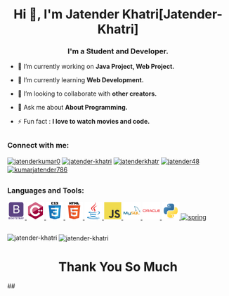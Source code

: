 <h1 align="center">Hi 👋, I'm Jatender Khatri[Jatender-Khatri]</h1>
<h3 align="center">I'm a Student and Developer.</h3>

- 🔭 I’m currently working on **Java Project, Web Project.**

- 🌱 I’m currently learning **Web Development.**

- 👯 I’m looking to collaborate with **other creators.**

- 💬 Ask me about **About Programming.**

- ⚡ Fun fact : **I love to watch movies and code.**
##
<h3 align="left">Connect with me:</h3>
<p align="left">
<a href="https://twitter.com/jatenderkumar0" target="blank"><img align="center" src="https://raw.githubusercontent.com/rahuldkjain/github-profile-readme-generator/master/src/images/icons/Social/twitter.svg" alt="jatenderkumar0" height="30" width="40" /></a>
<a href="https://linkedin.com/in/jatender-khatri" target="blank"><img align="center" src="https://raw.githubusercontent.com/rahuldkjain/github-profile-readme-generator/master/src/images/icons/Social/linked-in-alt.svg" alt="jatender-khatri" height="30" width="40" /></a>
<a href="https://fb.com/jatenderkhatr" target="blank"><img align="center" src="https://raw.githubusercontent.com/rahuldkjain/github-profile-readme-generator/master/src/images/icons/Social/facebook.svg" alt="jatenderkhatr" height="30" width="40" /></a>
<a href="https://instagram.com/jatender48" target="blank"><img align="center" src="https://raw.githubusercontent.com/rahuldkjain/github-profile-readme-generator/master/src/images/icons/Social/instagram.svg" alt="jatender48" height="30" width="40" /></a>
<a href="https://www.hackerrank.com/kumarjatender786" target="blank"><img align="center" src="https://raw.githubusercontent.com/rahuldkjain/github-profile-readme-generator/master/src/images/icons/Social/hackerrank.svg" alt="kumarjatender786" height="30" width="40" /></a>
</p>

##

<h3 align="left">Languages and Tools:</h3>
<p align="left"> <a href="https://getbootstrap.com" target="_blank"> <img src="https://raw.githubusercontent.com/devicons/devicon/master/icons/bootstrap/bootstrap-plain-wordmark.svg" alt="bootstrap" width="40" height="40"/> </a> <a href="https://www.w3schools.com/cpp/" target="_blank"> <img src="https://raw.githubusercontent.com/devicons/devicon/master/icons/cplusplus/cplusplus-original.svg" alt="cplusplus" width="40" height="40"/> </a> <a href="https://www.w3schools.com/css/" target="_blank"> <img src="https://raw.githubusercontent.com/devicons/devicon/master/icons/css3/css3-original-wordmark.svg" alt="css3" width="40" height="40"/> </a> <a href="https://www.w3.org/html/" target="_blank"> <img src="https://raw.githubusercontent.com/devicons/devicon/master/icons/html5/html5-original-wordmark.svg" alt="html5" width="40" height="40"/> </a> <a href="https://www.java.com" target="_blank"> <img src="https://raw.githubusercontent.com/devicons/devicon/master/icons/java/java-original.svg" alt="java" width="40" height="40"/> </a> <a href="https://developer.mozilla.org/en-US/docs/Web/JavaScript" target="_blank"> <img src="https://raw.githubusercontent.com/devicons/devicon/master/icons/javascript/javascript-original.svg" alt="javascript" width="40" height="40"/> </a> <a href="https://www.mysql.com/" target="_blank"> <img src="https://raw.githubusercontent.com/devicons/devicon/master/icons/mysql/mysql-original-wordmark.svg" alt="mysql" width="40" height="40"/> </a> <a href="https://www.oracle.com/" target="_blank"> <img src="https://raw.githubusercontent.com/devicons/devicon/master/icons/oracle/oracle-original.svg" alt="oracle" width="40" height="40"/> </a> <a href="https://www.python.org" target="_blank"> <img src="https://raw.githubusercontent.com/devicons/devicon/master/icons/python/python-original.svg" alt="python" width="40" height="40"/> </a> <a href="https://spring.io/" target="_blank"> <img src="https://www.vectorlogo.zone/logos/springio/springio-icon.svg" alt="spring" width="40" height="40"/> </a> </p>

##

<p><img align="left" src="https://github-readme-stats.vercel.app/api/top-langs?username=jatender-khatri&show_icons=true&locale=en&layout=compact" alt="jatender-khatri" /></p>

<p>&nbsp;<img align="center" src="https://github-readme-stats.vercel.app/api?username=jatender-khatri&show_icons=true&locale=en" alt="jatender-khatri" /></p>

##

<h1 align="center">Thank You So Much</h1>
##
